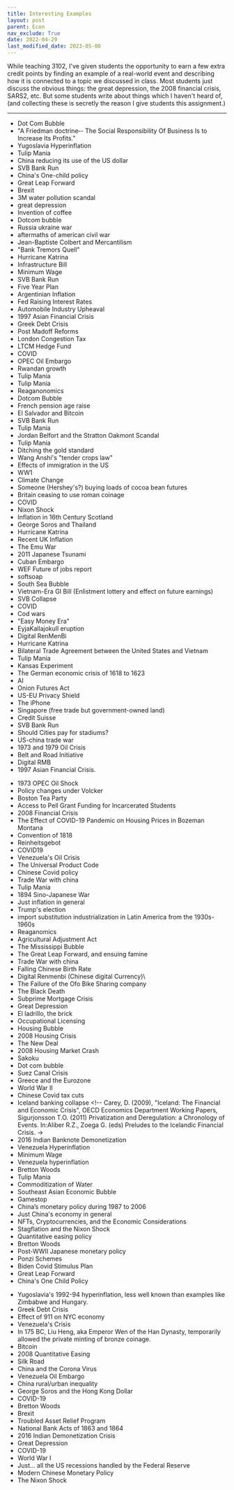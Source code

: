 ```yaml
---
title: Interesting Examples
layout: post
parent: Econ
nav_exclude: True
date: 2022-04-29
last_modified_date: 2023-05-08
---
```


While teaching 3102, 
I've given students the opportunity to earn a few extra credit points
by finding an example of a real-world event
and describing how it is connected to a topic we discussed in class.
Most students just discuss the obvious things: 
the great depression, the 2008 financial crisis, SARS2, etc.
But some students write about things which I haven't heard of,
(and collecting these is secretly the reason I give students this assignment.)

------------------------------------









<!---------Spring 2023:--------->

- Dot Com Bubble
- "A Friedman doctrine‐- The Social Responsibility Of Business Is to Increase Its Profits."
- Yugoslavia Hyperinflation
- Tulip Mania
- China reducing its use of the US dollar
- SVB Bank Run
- China's One-child policy
- Great Leap Forward
- Brexit
- 3M water pollution scandal <!--student cited court documents on this one. Nice work-->
- great depression
- Invention of coffee
- Dotcom bubble
- Russia ukraine war
- aftermaths of american civil war
- Jean-Baptiste Colbert and Mercantilism
- "Bank Tremors Quell"
- Hurricane Katrina
- Infrastructure Bill
- Minimum Wage
- SVB Bank Run
- Five Year Plan
- Argentinian Inflation
- Fed Raising Interest Rates
- Automobile Industry Upheaval
- 1997 Asian Financial Crisis
- Greek Debt Crisis
- Post Madoff Reforms
- London Congestion Tax
- LTCM Hedge Fund
- COVID
- OPEC Oil Embargo
- Rwandan growth
- Tulip Mania
- Tulip Mania <!--different sources for each submission-->
- Reaganonomics
- Dotcom Bubble
- French pension age raise
- El Salvador and Bitcoin
- SVB Bank Run
- Tulip Mania
- Jordan Belfort and the Stratton Oakmont Scandal
- Tulip Mania <!--Yet more unique sources-->
- Ditching the gold standard
- Wang Anshi's "tender crops law"
- Effects of immigration in the US
- WW1
- Climate Change
- Someone (Hershey's?) buying loads of cocoa bean futures
- Britain ceasing to use roman coinage
- COVID
- Nixon Shock
- Inflation in 16th Century Scotland
- George Soros and Thailand
- Hurricane Katrina
- Recent UK Inflation
- The Emu War
- 2011 Japanese Tsunami
- Cuban Embargo
- WEF Future of jobs report
- softsoap <!--same submission as above-->
- South Sea Bubble
- Vietnam-Era GI Bill (Enlistment lottery and effect on future earnings)
- SVB Collapse
- COVID
- Cod wars
- "Easy Money Era"
- EyjaKallajokull eruption
- Digital RenMenBi
- Hurricane Katrina
- Bilateral Trade Agreement between the United States and Vietnam
- Tulip Mania
- Kansas Experiment
- The German economic crisis of 1618 to 1623
- AI
- Onion Futures Act
- US-EU Privacy Shield 
- The iPhone
- Singapore (free trade but government-owned land)
- Credit Suisse
- SVB Bank Run
- Should Cities pay for stadiums?
- US-china trade war
- 1973 and 1979 Oil Crisis
- Belt and Road Initiative
- Digital RMB
- 1997 Asian Financial Crisis. 







<!---------Fall 2022:--------->
<!---------Summer 2022:--------->
<!---------Spring 2022:--------->
<!---------Fall 2021:--------->
















<!---------Spring 2021:--------->

- 1973 OPEC Oil Shock <!--  https://www.eia.gov/dnav/pet/hist/LeafHandler.ashx?n=pet&s=mcrfpus2&f=a   www.federalreservehistory.org/essays/oil-shock-of-1973-74  -->
- Policy changes under Volcker
- Boston Tea Party
- Access to Pell Grant Funding for Incarcerated Students
- 2008 Financial Crisis
- The Effect of COVID-19 Pandemic on Housing Prices in Bozeman Montana <!-- Californians moving to Montana for remote work. House prices 75% above national median. Income below national median. Preference for selling homes only to montanans. Cites Bridge, B., PhD. (2020, December). Brandon Bridge, P.h.D. [PDF]. Bureau of Business and Economic Research – University of Montana., but I can't track down the citation.-->
- Convention of 1818
- Reinheitsgebot <!-- https://www.npr.org/sections/thesalt/2016/04/29/475138367/germanys-beer-purity-law-is-500-years-old-is-it-past-its-sell-by-date -->
- COVID19
- Venezuela's Oil Crisis
- The Universal Product Code <!--Basker, Emek, and Timothy Simcoe. “Upstream, Downstream: Diffusion and Impacts of the Universal Product Code.” 2017-->
- Chinese Covid policy
- Trade War with china
- Tulip Mania
- 1894 Sino-Japanese War
- Just inflation in general
- Trump's election
- import substitution industrialization in Latin America from the 1930s-1960s
- Reaganomics
- Agricultural Adjustment Act <!-- agredo Santos, Antonia. “‘Nine Old Men’ Invalidate New Deal Legislation: The U.S. Supreme Court and the Agricultural Adjustment Act.” -->
- The Mississippi Bubble
- The Great Leap Forward, and ensuing famine
- Trade War with china
- Falling Chinese Birth Rate
- Digital Renmenbi (Chinese digital Currency)\
- The Failure of the Ofo Bike Sharing company <!--Jiajun Ma, Analysis of the Failure of Ofo Sharing Bicycle Company and Possible Solutions, November 30th in 2020,-->
- The Black Death
- Subprime Mortgage Crisis
- Great Depression
- El ladrillo, the brick <!-- Davies, Richard. n.d. Why is inequality booming in Chile? Blame the Chicago Boys.      Opazo, Tania. n.d. The Boys Who Got to Remake an Economy. -->
- Occupational Licensing
- Housing Bubble
- 2008 Housing Crisis
- The New Deal
- 2008 Housing Market Crash
- Sakoku <!--Ohno, Kenichi. The History of Japanese Economic Development: Origins of Private Dynamism and Policy Competence. Routledge, 2018.-->
- Dot com bubble
- Suez Canal Crisis
- Greece and the Eurozone
- World War II
- Chinese Covid tax cuts <!-- http://english.www.gov.cn/statecouncil/ministries/202103/24/content_WS605a8fd4c6d0719374afb49b.html  -->
- Iceland banking collapse <!-- Carey, D. (2009), "Iceland: The Financial and Economic Crisis", OECD Economics Department Working Papers,      Sigurjonsson T.O. (2011) Privatization and Deregulation: a Chronology of Events. In:Aliber R.Z., Zoega G. (eds) Preludes to the Icelandic Financial Crisis.  ->
- 2016 Indian Banknote Demonetization <!-- Lahiri, A. (2020). The Great Indian Demonetization. -->
- Venezuela Hyperinflation
- Minimum Wage
- Venezuela hyperinflation
- Bretton Woods
- Tulip Mania
- Commoditization of Water
- Southeast Asian Economic Bubble <!-- Colombo, J. (2014, June 03). Why southeast asia's boom is A Bubble-Driven Illusion.  -->
- Gamestop 
- China’s monetary policy during 1987 to 2006 <!-- (Geiger & Pennings, 2021), -->
- Just China's economy in general
- NFTs, Cryptocurrencies, and the Economic Considerations <!-- Imad El Fay, “The Rise of NFTs and What It Could Mean for the Collaboration Economy,”       Crypto Climate Accord Will Shift Cryptocurrency Industry to 100% Renewable Energy by 2030.”      NFTs Are Part of a Larger Economic Development in Finance Capital.     Rauchs, Michel, Apolline Blandin, Anton Dek, and Yue Wu. “Comparisons.” -->
- Stagflation and the Nixon Shock
- Quantitative easing policy
- Bretton Woods
- Post-WWII Japanese monetary policy
- Ponzi Schemes
- Biden Covid Stimulus Plan
- Great Leap Forward
- China's One Child Policy




<!--

FRED is a good source for the Japanese monetary policy, but doesn't contain the rest of the events you talked about.


Great submission. Very interesting.

I know very little about about the technical details of cryptocurrency, but I personally suspect that for any such currency to become a major part of the economy, it will need to use an implementation with lower transaction costs. Maybe using some alternative to proof-of-work.

My rule of thumb for whether something counts as a medium of exchange is "Can I use it to buy a sandwich?", and given that each transaction costs... 14 dollars?!, Bitcoin doesn't currently cut it.

https://bitinfocharts.com/comparison/bitcoin-transactionfees.html




A further complication when talking about minimum wage in the US is that the federal minimum wage is a floor for state minimum wages, and many individual states have higher price floors on wages.

https://fred.stlouisfed.org/categories/33831
https://www.dol.gov/agencies/whd/state/minimum-wage/history

This is especially important if it's true that the optimal minimum wage varies from place to place. (eg maybe $15 per hour is too low for NYC, but too high for a rural town in West Virginia,)



That's quite a dramatic increase in size. Part of it is of course the small denominator (Iceland has less than half a million people.), but looking at the numbers, those are still some pretty substantial banks, operating out of what is essentially a population base the size of Wichita, KS.





I've heard of the problems caused by excessive occupational licensing, but I've never thought about the problems caused by the fact that they're state specific.

Doing a bit more reading about this, it seems like even medical licenses vary by state. But there were efforts in the 90s to make things more uniform and reduce the frictions this caused.



Friedman's views on Chile are interesting. His belief was that a decentralized economy is one of the things that allows a democracy to arise - that economic freedom *causes* political freedom. As such, he argued, working to improve the economy of a authoritarian regime is a fundamentally anti-authoritarian act. I'm not sure that the connection between economic and political freedom is as rock solid as he believed. But it's interesting to think about nonetheless.

https://www.pbs.org/wgbh/commandingheights/shared/minitext/int_miltonfriedman.html#10


Interesting. You can find some graphs of US military spending here: https://fred.stlouisfed.org/release/tables?rid=53&eid=16400

It's the section labelled "National Defense" and the sub-entries underneath it. Comparing the different components of military spending, they mostly follow the same pattern: a peak in 2009, falling until 2016, and then rising until 2020, where it was roughly equal to the 2009 levels.

There are two exceptions though:
1. Military spending on *software* has been continually rising over that entire period.
2. Military spending on *structures* (buildings etc.) spiked extremely high in 2009, and has bounce back, but not to nearly the same levels as in 2009.

I wonder why the military spent so much on buildings 12 years ago?

(Half point deducted because you didn't fully cite your source.)

It's an interesting topic. I read a paper recently trying to forecast future global population trends. Based on past data, it seems like women's education is indeed one of the most important factors associated with reduced fertility.

I discussed the paper with my wife, and she is very skeptical that China's population will fall as dramatically as the paper predicts. She thinks that Chinese policy will change to allow for more children per couple.

https://www.thelancet.com/article/S0140-6736(20)30677-2/fulltext


-->



<!---------Fall 2020:--------->

- Yugoslavia's 1992-94 hyperinflation, less well known than examples like Zimbabwe and Hungary. <!--https://www.cato.org/commentary/worlds-greatest-unreported-hyperinflation-->
- Greek Debt Crisis
- Effect of 911 on NYC economy
- Venezuela's Crisis
- In 175 BC, Liu Heng, aka Emperor Wen of the Han Dynasty, temporarily allowed the private minting of bronze coinage. <!--http://www.dooo.cc/2014/06/29927_2.shtml (broken link?)-->
- Bitcoin
- 2008 Quantitative Easing
- Silk Road <!--Suggested Reading: Shadow of the Silk Road by Colin Thubron, Modern Iran: Caliphs, Kings, and Jurisprudents by Iraj Bashiri, Short History of the Middle Ages: 5th Edition by Barbara H. Rosenwein-->
- China and the Corona Virus
- Venezuela Oil Embargo
- China rural/urban inequality <!-- Shahid Yusuf and Tony Saich, China Urbanizes, The World Bank, December 2020.    Piketty, Yang & Zucman, 2019. "Capital Accumulation, Private Property, and Rising Inequality in China, 1978–2015,"  -->
- George Soros and the Hong Kong Dollar
- COVID-19
- Bretton Woods
- Brexit
- Troubled Asset Relief Program
- National Bank Acts of 1863 and 1864
- 2016 Indian Demonetization Crisis
- Great Depression
- COVID-19
- World War I
- Just... all the US recessions handled by the Federal Reserve
- Modern Chinese Monetary Policy
- The Nixon Shock


<div hidden markdown="block">
</div>


<!--https://www.cato.org/blog/monetary-freedom-lessons-western-han-dynasty-->
<!--https://factsanddetails.com/china/cat2/sub2/entry-5427.html-->













